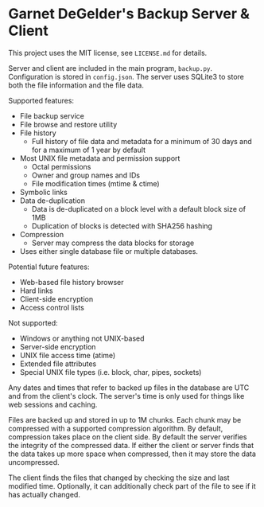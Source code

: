 Garnet DeGelder's Backup Server & Client
========================================

This project uses the MIT license, see `LICENSE.md` for details.

Server and client are included in the main program, `backup.py`.
Configuration is stored in `config.json`.
The server uses SQLite3 to store both the file information and the file data.

Supported features:
- File backup service
- File browse and restore utility
- File history
	- Full history of file data and metadata for a minimum of 30 days and for a maximum of 1 year by default
- Most UNIX file metadata and permission support
	- Octal permissions
	- Owner and group names and IDs
	- File modification times (mtime & ctime)
- Symbolic links
- Data de-duplication
	- Data is de-duplicated on a block level with a default block size of 1MB
	- Duplication of blocks is detected with SHA256 hashing
- Compression
	- Server may compress the data blocks for storage
- Uses either single database file or multiple databases.

Potential future features:
- Web-based file history browser
- Hard links
- Client-side encryption
- Access control lists

Not supported:
- Windows or anything not UNIX-based
- Server-side encryption
- UNIX file access time (atime)
- Extended file attributes
- Special UNIX file types (i.e. block, char, pipes, sockets)

Any dates and times that refer to backed up files in the database are UTC and from the client's clock.
The server's time is only used for things like web sessions and caching.

Files are backed up and stored in up to 1M chunks.
Each chunk may be compressed with a supported compression algorithm.
By default, compression takes place on the client side.
By default the server verifies the integrity of the compressed data.
If either the client or server finds that the data takes up more space when compressed, then it may store the data uncompressed.

The client finds the files that changed by checking the size and last modified time.
Optionally, it can additionally check part of the file to see if it has actually changed.
